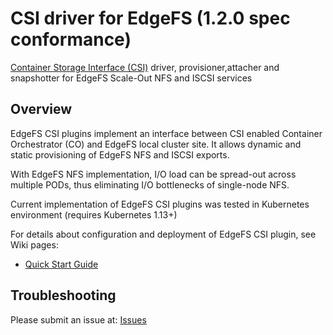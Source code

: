 # CSI driver for EdgeFS (1.2.0 spec conformance)

[Container Storage Interface (CSI)](https://github.com/container-storage-interface/) driver, provisioner,attacher and snapshotter for EdgeFS Scale-Out NFS and ISCSI services

## Overview

EdgeFS CSI plugins implement an interface between CSI enabled Container
Orchestrator (CO) and EdgeFS local cluster site. It allows dynamic and
static provisioning of EdgeFS NFS and ISCSI exports.

With EdgeFS NFS implementation, I/O load can be spread-out across
multiple PODs, thus eliminating I/O bottlenecks of single-node NFS.

Current implementation of EdgeFS CSI plugins was tested in Kubernetes
environment (requires Kubernetes 1.13+)

For details about configuration and deployment of EdgeFS CSI plugin,
see Wiki pages:

* [Quick Start Guide](https://github.com/Nexenta/edgefs-csi/wiki/EdgeFS-CSI-Quick-Start-Guide)

## Troubleshooting

Please submit an issue at: [Issues](https://github.com/Nexenta/edgefs-csi/issues)
